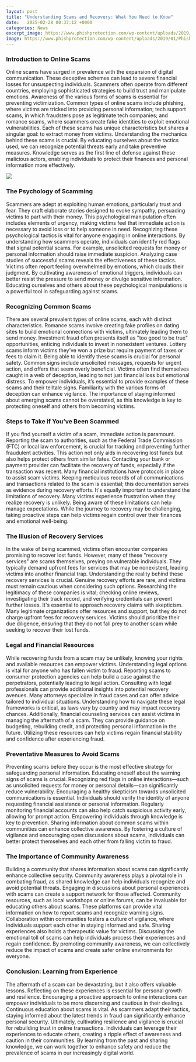 ```yaml
---
layout: post
title: "Understanding Scams and Recovery: What You Need to Know"
date:   2025-02-28 00:37:12 +0000
categories: News
excerpt_image: https://www.phishprotection.com/wp-content/uploads/2019/01/Phishing-Infographic-Stanford.jpg
image: https://www.phishprotection.com/wp-content/uploads/2019/01/Phishing-Infographic-Stanford.jpg
---
```


### Introduction to Online Scams
Online scams have surged in prevalence with the expansion of digital communication. These deceptive schemes can lead to severe financial losses for unsuspecting individuals. Scammers often operate from different countries, employing sophisticated strategies to build trust and manipulate emotions. Awareness of the various forms of scams is essential for preventing victimization.
Common types of online scams include phishing, where victims are tricked into providing personal information; tech support scams, in which fraudsters pose as legitimate tech companies; and romance scams, where scammers create fake identities to exploit emotional vulnerabilities. Each of these scams has unique characteristics but shares a singular goal: to extract money from victims.
Understanding the mechanics behind these scams is crucial. By educating ourselves about the tactics used, we can recognize potential threats early and take preventive measures. Knowledge serves as the first line of defense against these malicious actors, enabling individuals to protect their finances and personal information more effectively.

![](https://www.phishprotection.com/wp-content/uploads/2019/01/Phishing-Infographic-Stanford.jpg)
### The Psychology of Scamming
Scammers are adept at exploiting human emotions, particularly trust and fear. They craft elaborate stories designed to evoke sympathy, persuading victims to part with their money. This psychological manipulation often includes elements of urgency, making victims feel that immediate action is necessary to avoid loss or to help someone in need.
Recognizing these psychological tactics is vital for anyone engaging in online interactions. By understanding how scammers operate, individuals can identify red flags that signal potential scams. For example, unsolicited requests for money or personal information should raise immediate suspicion.
Analyzing case studies of successful scams reveals the effectiveness of these tactics. Victims often report feeling overwhelmed by emotions, which clouds their judgment. By cultivating awareness of emotional triggers, individuals can better resist the pressure to send money or divulge sensitive information. Educating ourselves and others about these psychological manipulations is a powerful tool in safeguarding against scams.
### Recognizing Common Scams
There are several prevalent types of online scams, each with distinct characteristics. Romance scams involve creating fake profiles on dating sites to build emotional connections with victims, ultimately leading them to send money. Investment fraud often presents itself as "too good to be true" opportunities, enticing individuals to invest in nonexistent ventures. Lottery scams inform victims they’ve won a prize but require payment of taxes or fees to claim it.
Being able to identify these scams is crucial for personal safety. Common signs include unsolicited messages, requests for urgent action, and offers that seem overly beneficial. Victims often find themselves caught in a web of deception, leading to not just financial loss but emotional distress.
To empower individuals, it’s essential to provide examples of these scams and their telltale signs. Familiarity with the various forms of deception can enhance vigilance. The importance of staying informed about emerging scams cannot be overstated, as this knowledge is key to protecting oneself and others from becoming victims.
### Steps to Take if You’ve Been Scammed
If you find yourself a victim of a scam, immediate action is paramount. Reporting the scam to authorities, such as the Federal Trade Commission (FTC) or local law enforcement, is crucial for tracking and preventing further fraudulent activities. This action not only aids in recovering lost funds but also helps protect others from similar fates.
Contacting your bank or payment provider can facilitate the recovery of funds, especially if the transaction was recent. Many financial institutions have protocols in place to assist scam victims. Keeping meticulous records of all communications and transactions related to the scam is essential; this documentation serves as evidence during recovery efforts.
It's equally important to understand the limitations of recovery. Many victims experience frustration when they realize recovery is unlikely. Being aware of these limitations can help manage expectations. While the journey to recovery may be challenging, taking proactive steps can help victims regain control over their finances and emotional well-being.
### The Illusion of Recovery Services
In the wake of being scammed, victims often encounter companies promising to recover lost funds. However, many of these "recovery services" are scams themselves, preying on vulnerable individuals. They typically demand upfront fees for services that may be nonexistent, leading victims into another financial trap.
Understanding the reality behind these recovery services is crucial. Genuine recovery efforts are rare, and victims must remain cautious when considering such options. Researching the legitimacy of these companies is vital; checking online reviews, investigating their track record, and verifying credentials can prevent further losses.
It's essential to approach recovery claims with skepticism. Many legitimate organizations offer resources and support, but they do not charge upfront fees for recovery services. Victims should prioritize their due diligence, ensuring that they do not fall prey to another scam while seeking to recover their lost funds.
### Legal and Financial Resources
While recovering funds from a scam may be unlikely, knowing your rights and available resources can empower victims. Understanding legal options is vital for anyone who has fallen victim to fraud. Reporting scams to consumer protection agencies can help build a case against the perpetrators, potentially leading to legal action.
Consulting with legal professionals can provide additional insights into potential recovery avenues. Many attorneys specialize in fraud cases and can offer advice tailored to individual situations. Understanding how to navigate these legal frameworks is critical, as laws vary by country and may impact recovery chances.
Additionally, financial counseling services can assist victims in managing the aftermath of a scam. They can provide guidance on budgeting, rebuilding credit, and protecting personal information in the future. Utilizing these resources can help victims regain financial stability and confidence after experiencing fraud.
### Preventative Measures to Avoid Scams
Preventing scams before they occur is the most effective strategy for safeguarding personal information. Educating oneself about the warning signs of scams is crucial. Recognizing red flags in online interactions—such as unsolicited requests for money or personal details—can significantly reduce vulnerability.
Encouraging a healthy skepticism towards unsolicited communications is essential. Individuals should verify the identity of anyone requesting financial assistance or personal information. Regularly monitoring financial accounts can also help catch suspicious activity early, allowing for prompt action.
Empowering individuals through knowledge is key to prevention. Sharing information about common scams within communities can enhance collective awareness. By fostering a culture of vigilance and encouraging open discussions about scams, individuals can better protect themselves and each other from falling victim to fraud.
### The Importance of Community Awareness
Building a community that shares information about scams can significantly enhance collective security. Community awareness plays a pivotal role in combating fraud, as shared knowledge can help individuals recognize and avoid potential threats. Engaging in discussions about personal experiences with scams can create a support network for those affected.
Community resources, such as local workshops or online forums, can be invaluable for educating others about scams. These platforms can provide vital information on how to report scams and recognize warning signs. Collaboration within communities fosters a culture of vigilance, where individuals support each other in staying informed and safe.
Sharing experiences also holds a therapeutic value for victims. Discussing the emotional toll of scams can help individuals process their experiences and regain confidence. By promoting community awareness, we can collectively reduce the impact of scams and create safer online environments for everyone.
### Conclusion: Learning from Experience
The aftermath of a scam can be devastating, but it also offers valuable lessons. Reflecting on these experiences is essential for personal growth and resilience. Encouraging a proactive approach to online interactions can empower individuals to be more discerning and cautious in their dealings.
Continuous education about scams is vital. As scammers adapt their tactics, staying informed about the latest trends in fraud can significantly enhance personal security. Ultimately, cultivating resilience and vigilance is crucial for rebuilding trust in online transactions.
Individuals can leverage their experiences to educate others, creating a ripple effect of awareness and caution in their communities. By learning from the past and sharing knowledge, we can work together to enhance safety and reduce the prevalence of scams in our increasingly digital world.